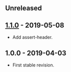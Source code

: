 ## Unreleased

## [1.1.0] - 2019-05-08
- Add assert-header.

## 1.0.0 - 2019-04-03
- First stable revision.

[1.1.0]: https://github.com/themichaelhall/webunit/compare/v1.0.0...v1.1.0
